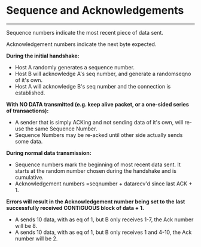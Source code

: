 # Sequence and Acknowledgements

---

Sequence numbers indicate the most recent piece of data sent.

Acknowledgement numbers indicate the next byte expected.

**During the initial handshake:**

* Host A randomly generates a sequence number.
* Host B will acknowledge A's seq number, and generate a randomseqno of it's own.
* Host A will acknowledge B's seq number and the connection is established.

**With NO DATA transmitted \(e.g. keep alive packet, or a one-sided series of transactions\):**

* A sender that is simply ACKing and not sending data of it's own, will re-use the same Sequence Number.
* Sequence Numbers may be re-acked until other side actually sends some data.

**During normal data transmission:**

* Sequence numbers mark the beginning of most recent data sent. It starts at the random number chosen during the handshake and is cumulative.
* Acknowledgement numbers =seqnumber + datarecv'd since last ACK + 1.

**Errors will result in the Acknowledgement number being set to the last successfully received CONTIGUOUS block of data + 1.**

* A sends 10 data, with as eq of 1, but B only receives 1-7, the Ack number will be 8.
* A sends 10 data, with as eq of 1, but B only receives 1 and 4-10, the Ack number will be 2.



